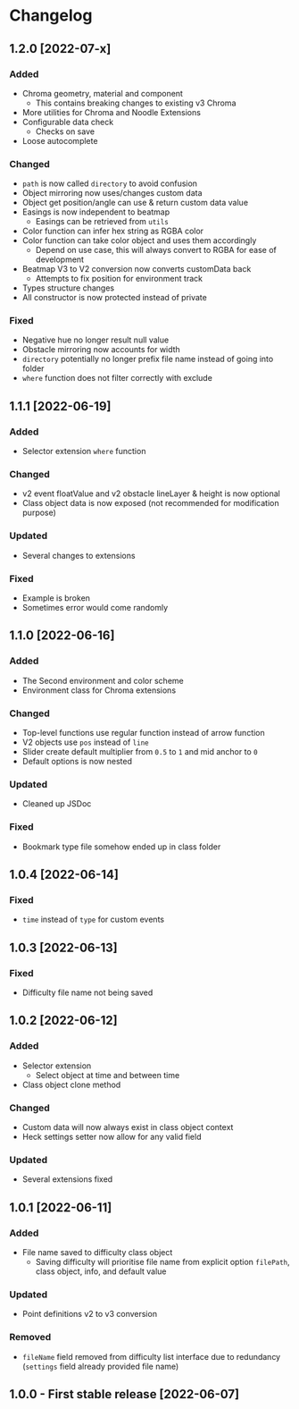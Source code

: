 # Changelog

## 1.2.0 [2022-07-x]

### Added

- Chroma geometry, material and component
  - This contains breaking changes to existing v3 Chroma
- More utilities for Chroma and Noodle Extensions
- Configurable data check
  - Checks on save
- Loose autocomplete

### Changed

- `path` is now called `directory` to avoid confusion
- Object mirroring now uses/changes custom data
- Object get position/angle can use & return custom data value
- Easings is now independent to beatmap
  - Easings can be retrieved from `utils`
- Color function can infer hex string as RGBA color
- Color function can take color object and uses them accordingly
  - Depend on use case, this will always convert to RGBA for ease of development
- Beatmap V3 to V2 conversion now converts customData back
  - Attempts to fix position for environment track
- Types structure changes
- All constructor is now protected instead of private

### Fixed

- Negative hue no longer result null value
- Obstacle mirroring now accounts for width
- `directory` potentially no longer prefix file name instead of going into folder
- `where` function does not filter correctly with exclude

## 1.1.1 [2022-06-19]

### Added

- Selector extension `where` function

### Changed

- v2 event floatValue and v2 obstacle lineLayer & height is now optional
- Class object data is now exposed (not recommended for modification purpose)

### Updated

- Several changes to extensions

### Fixed

- Example is broken
- Sometimes error would come randomly

## 1.1.0 [2022-06-16]

### Added

- The Second environment and color scheme
- Environment class for Chroma extensions

### Changed

- Top-level functions use regular function instead of arrow function
- V2 objects use `pos` instead of `line`
- Slider create default multiplier from `0.5` to `1` and mid anchor to `0`
- Default options is now nested

### Updated

- Cleaned up JSDoc

### Fixed

- Bookmark type file somehow ended up in class folder

## 1.0.4 [2022-06-14]

### Fixed

- `time` instead of `type` for custom events

## 1.0.3 [2022-06-13]

### Fixed

- Difficulty file name not being saved

## 1.0.2 [2022-06-12]

### Added

- Selector extension
  - Select object at time and between time
- Class object clone method

### Changed

- Custom data will now always exist in class object context
- Heck settings setter now allow for any valid field

### Updated

- Several extensions fixed

## 1.0.1 [2022-06-11]

### Added

- File name saved to difficulty class object
  - Saving difficulty will prioritise file name from explicit option `filePath`, class object, info, and default value

### Updated

- Point definitions v2 to v3 conversion

### Removed

- `fileName` field removed from difficulty list interface due to redundancy (`settings` field already provided file
  name)

## 1.0.0 - First stable release [2022-06-07]
